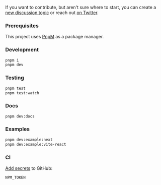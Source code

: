 If you want to contribute, but aren't sure where to start, you can create a [new discussion topic](https://github.com/tmm/wagmi/discussions) or reach out [on Twitter](https://twitter.com/awkweb).

### Prerequisites
This project uses [PnpM](https://pnpm.io/) as a package manager.

### Development

```bash
pnpm i
pnpm dev
```

### Testing

```bash
pnpm test
pnpm test:watch
```

### Docs

```bash
pnpm dev:docs
```

### Examples

```bash
pnpm dev:example:next
pnpm dev:example:vite-react
```

### CI

[Add secrets](https://github.com/tmm/wagmi/settings/secrets/actions) to GitHub:

```
NPM_TOKEN
```

